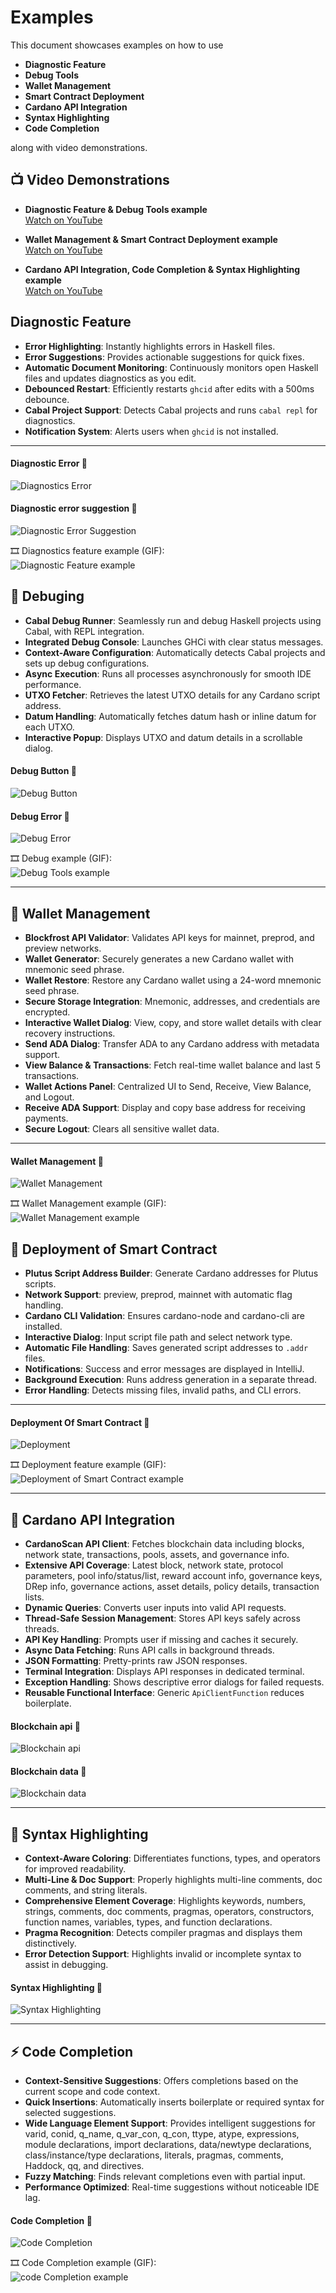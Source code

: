 # Examples

This document showcases examples on how to use 
- **Diagnostic Feature**
- **Debug Tools**
- **Wallet Management**
- **Smart Contract Deployment**
- **Cardano API Integration**
- **Syntax Highlighting**
- **Code Completion** 

along with video demonstrations.


## 📺 Video Demonstrations

- **Diagnostic Feature & Debug Tools example**  
[Watch on YouTube](https://youtu.be/LfSuzCy3qWs?si=Rlcn_nZhMb23DErP)

- **Wallet Management & Smart Contract Deployment example**  
[Watch on YouTube](https://youtu.be/Dq8NNB8RPOg?si=YXsrQc-g_D__ecy6)



- **Cardano API Integration, Code Completion & Syntax Highlighting example**  
[Watch on YouTube](https://www.youtube.com/watch?v=zGLwGJFA9Y4)

## Diagnostic Feature

- **Error Highlighting**: Instantly highlights errors in Haskell files.
- **Error Suggestions**: Provides actionable suggestions for quick fixes.
- **Automatic Document Monitoring**: Continuously monitors open Haskell files and updates diagnostics as you edit.
- **Debounced Restart**: Efficiently restarts `ghcid` after edits with a 500ms debounce.
- **Cabal Project Support**: Detects Cabal projects and runs `cabal repl` for diagnostics.
- **Notification System**: Alerts users when `ghcid` is not installed.

---

#### Diagnostic Error 📸
![Diagnostics Error](https://github.com/AIQUANT-Tech/CardanoPyC/blob/main/examples/diagnostics_error.png?raw=true)


#### Diagnostic error suggestion 📸
![Diagnostic Error Suggestion](https://github.com/AIQUANT-Tech/CardanoPyC/blob/main/examples/diagnostic_error_suggestion.png?raw=true)

🎞️ Diagnostics feature example (GIF):  
![Diagnostic Feature example](https://github.com/AIQUANT-Tech/CardanoPyC/blob/main/examples/diagnostic_feature.gif?raw=true)

## 🐞 Debuging

- **Cabal Debug Runner**: Seamlessly run and debug Haskell projects using Cabal, with REPL integration.
- **Integrated Debug Console**: Launches GHCi with clear status messages.
- **Context-Aware Configuration**: Automatically detects Cabal projects and sets up debug configurations.
- **Async Execution**: Runs all processes asynchronously for smooth IDE performance.
- **UTXO Fetcher**: Retrieves the latest UTXO details for any Cardano script address.
- **Datum Handling**: Automatically fetches datum hash or inline datum for each UTXO.
- **Interactive Popup**: Displays UTXO and datum details in a scrollable dialog.

#### Debug Button 📸
![Debug Button](https://github.com/AIQUANT-Tech/CardanoPyC/blob/main/examples/debug_button.png?raw=true)


#### Debug Error 📸
![Debug Error](https://github.com/AIQUANT-Tech/CardanoPyC/blob/main/examples/debug_error.png?raw=true)


🎞️ Debug example (GIF):  
![Debug Tools example](https://github.com/AIQUANT-Tech/CardanoPyC/blob/main/examples/Debug_tools.gif?raw=true)

---

## 👛 Wallet Management

- **Blockfrost API Validator**: Validates API keys for mainnet, preprod, and preview networks.
- **Wallet Generator**: Securely generates a new Cardano wallet with mnemonic seed phrase.
- **Wallet Restore**: Restore any Cardano wallet using a 24-word mnemonic seed phrase.
- **Secure Storage Integration**: Mnemonic, addresses, and credentials are encrypted.
- **Interactive Wallet Dialog**: View, copy, and store wallet details with clear recovery instructions.
- **Send ADA Dialog**: Transfer ADA to any Cardano address with metadata support.
- **View Balance & Transactions**: Fetch real-time wallet balance and last 5 transactions.
- **Wallet Actions Panel**: Centralized UI to Send, Receive, View Balance, and Logout.
- **Receive ADA Support**: Display and copy base address for receiving payments.
- **Secure Logout**: Clears all sensitive wallet data.

---

#### Wallet Management 📸
![Wallet Management](https://github.com/AIQUANT-Tech/CardanoPyC/blob/main/examples/wallet_management.png?raw=true)

🎞️ Wallet Management example (GIF):  
![Wallet Management example](https://github.com/AIQUANT-Tech/CardanoPyC/blob/main/examples/wallet_management.gif?raw=true)

## 📜 Deployment of Smart Contract

- **Plutus Script Address Builder**: Generate Cardano addresses for Plutus scripts.
- **Network Support**: preview, preprod, mainnet with automatic flag handling.
- **Cardano CLI Validation**: Ensures cardano-node and cardano-cli are installed.
- **Interactive Dialog**: Input script file path and select network type.
- **Automatic File Handling**: Saves generated script addresses to `.addr` files.
- **Notifications**: Success and error messages are displayed in IntelliJ.
- **Background Execution**: Runs address generation in a separate thread.
- **Error Handling**: Detects missing files, invalid paths, and CLI errors.

---

#### Deployment Of Smart Contract 📸
![Deployment](https://github.com/AIQUANT-Tech/CardanoPyC/blob/main/examples/Deployment.png?raw=true)


🎞️ Deployment feature example (GIF):  
![Deployment of Smart Contract example](https://github.com/AIQUANT-Tech/CardanoPyC/blob/main/examples/Deployment.gif?raw=true)


---


## 🔗 Cardano API Integration

- **CardanoScan API Client**: Fetches blockchain data including blocks, network state, transactions, pools, assets, and governance info.
- **Extensive API Coverage**: Latest block, network state, protocol parameters, pool info/status/list, reward account info, governance keys, DRep info, governance actions, asset details, policy details, transaction lists.
- **Dynamic Queries**: Converts user inputs into valid API requests.
- **Thread-Safe Session Management**: Stores API keys safely across threads.
- **API Key Handling**: Prompts user if missing and caches it securely.
- **Async Data Fetching**: Runs API calls in background threads.
- **JSON Formatting**: Pretty-prints raw JSON responses.
- **Terminal Integration**: Displays API responses in dedicated terminal.
- **Exception Handling**: Shows descriptive error dialogs for failed requests.
- **Reusable Functional Interface**: Generic `ApiClientFunction` reduces boilerplate.

#### Blockchain api 📸
![Blockchain api](https://github.com/AIQUANT-Tech/CardanoPyC/blob/main/examples/Blockchain_api.png?raw=true)


#### Blockchain data 📸
![Blockchain data](https://github.com/AIQUANT-Tech/CardanoPyC/blob/main/examples/Blockchain_data.png?raw=true)

---

## 🎨 Syntax Highlighting 

- **Context-Aware Coloring**: Differentiates functions, types, and operators for improved readability.
- **Multi-Line & Doc Support**: Properly highlights multi-line comments, doc comments, and string literals.
- **Comprehensive Element Coverage**: Highlights keywords, numbers, strings, comments, doc comments, pragmas, operators, constructors, function names, variables, types, and function declarations.
- **Pragma Recognition**: Detects compiler pragmas and displays them distinctively.
- **Error Detection Support**: Highlights invalid or incomplete syntax to assist in debugging.

#### Syntax Highlighting 📸
![Syntax Highlighting](https://github.com/AIQUANT-Tech/CardanoPyC/blob/main/examples/syntax_highlighting.png?raw=true)


---

## ⚡ Code Completion 

- **Context-Sensitive Suggestions**: Offers completions based on the current scope and code context.
- **Quick Insertions**: Automatically inserts boilerplate or required syntax for selected suggestions.
- **Wide Language Element Support**: Provides intelligent suggestions for varid, conid, q_name, q_var_con, q_con, ttype, atype, expressions, module declarations, import declarations, data/newtype declarations, class/instance/type declarations, literals, pragmas, comments, Haddock, qq, and directives.
- **Fuzzy Matching**: Finds relevant completions even with partial input.
- **Performance Optimized**: Real-time suggestions without noticeable IDE lag.


#### Code Completion 📸
![Code Completion](https://github.com/AIQUANT-Tech/CardanoPyC/blob/main/examples/code_completion.png?raw=true)


🎞️ Code Completion example (GIF):  
![code Completion example](https://github.com/AIQUANT-Tech/CardanoPyC/blob/main/examples/code_completion.gif?raw=true)
